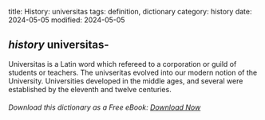 title: History: universitas
tags: definition, dictionary
category: history
date: 2024-05-05
modified: 2024-05-05

## _history_ universitas-
 Universitas is a Latin word which
 refereed to a corporation or guild of students or teachers. The
 univseritas evolved into our modern notion of the
 University. Universities developed in the middle ages, and several
 were established by the eleventh and twelve centuries.



###### Download *this* dictionary as a Free eBook: [Download Now]({static}static/SerfHistoryDictionary.pdf)

